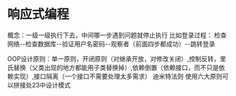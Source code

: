 # 响应式编程
概念：一级一级执行下去，中间哪一步遇到问题就停止执行
比如登录过程：
    检查网络--检查数据库--验证用户名密码--观察者（前面四步都成功）--跳转登录

OOP设计原则：单一原则，开闭原则（对继承开放，对修改关闭）,控制反转，里氏替换（父类出现的地方都能用子类替换掉）,依赖倒置（依赖接口，而不只是依赖实现）,接口隔离（一个接口不需要处理太多需求）
迪米特法则
使用六大原则可以拼接处23中设计模式